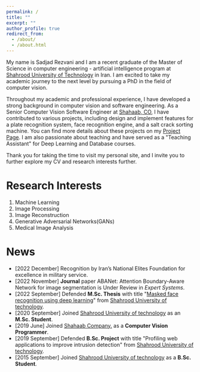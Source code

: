 ```yaml
---
permalink: /
title: ""
excerpt: ""
author_profile: true
redirect_from: 
  - /about/
  - /about.html
---  
```

My name is Sadjad Rezvani and I am a recent graduate of the Master of Science in computer engineering - artificial intelligence program at [Shahrood University of Technology](https://shahroodut.ac.ir/en/) in Iran. I am excited to take my academic journey to the next level by pursuing a PhD in the field of computer vision.

Throughout my academic and professional experience, I have developed a strong background in computer vision and software engineering. As a Senior Computer Vision Software Engineer at [Shahaab, CO](https://shahaab-co.com/en/), I have contributed to various projects, including design and implement features for a plate recognition system, face recognition engine, and  a salt crack sorting machine. You can find more details about these projects on my [Project Page](https://sadjadrz.github.io/projects/). I am also passionate about teaching and have served as a "Teaching Assistant" for Deep Learning and Database courses. 

Thank you for taking the time to visit my personal site, and I invite you to further explore my CV and research interests further.



Research Interests
======
1. Machine Learning
2. Image Processing
3. Image Reconstruction
4. Generative Adversarial Networks(GANs)
5. Medical Image Analysis

News
======
* [2022 December] Recognition by Iran’s National Elites Foundation for excellence in military service.
* [2022 November] **Journal** paper ABANet: Attention Boundary-Aware Network for image segmentation is Under Review in *Expert Systems*.
* [2022 September] Defended **M.Sc. Thesis** with title "[Masked face recognition using deep learning](ThesisV3_msc.pdf)" from [Shahrood University of technology](https://shahroodut.ac.ir/en).
* [2020 September] Joined [Shahrood University of technology](https://shahroodut.ac.ir/en) as an **M.Sc. Student**.
* [2019 June] Joined [Shahaab Company.](https://www.shahaab-co.com/en) as a **Computer Vision Programmer**.
* [2019 September] Defended **B.Sc. Project** with title "Profiling web applications to improve intrusion detection" from [Shahrood University of technology](https://shahroodut.ac.ir/en).
* [2015 September] Joined [Shahrood University of technology](https://shahroodut.ac.ir/en) as a **B.Sc. Student**.
